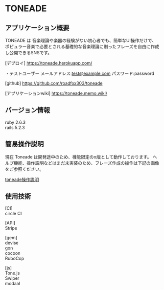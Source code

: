 # TONEADE
## アプリケーション概要

TONEADE は 音楽理論や楽器の経験がない初心者でも、簡単なUI操作だけで、
ポピュラー音楽で必要とされる基礎的な音楽理論に則ったフレーズを自由に作成し公開できるSNSです。

[デプロイ]
https://toneade.herokuapp.com/

・テストユーザー
メールアドレス:test@example.com
パスワード:password

[github]
https://github.com/roadfox303/toneade

[アプリケーションwiki]
https://toneade.memo.wiki/

<!-- 本アプリケーションは工夫次第でそこそこ作曲ソフト的な使い方もできますが、あくまで気軽な作曲アイデアのスケッチ、作曲前の実験場的な使い方を想定したサービスです。  
メロディができたけどなかなか良いコード進行が浮かばない。ダイアトニックなコード進行から一歩捻った構成を探りたい。作りたい曲のキースケールのコードフォームを憶えていない。といった時に活用してください！

作成したフレーズはブログ形式で公開することができ、公開されているフレーズを「Nice!」することでそのフレーズを自身のフレーズに転用(Cover)することができます。
Coverを使用したフレーズは、オリジナル元へのリンクが作成されます。リスペクトは大切ですね！

自身が作成したフレーズ、またはNice!したフレーズは、MIDIファイルに書き出しを行うことができます。
DAWやシーケンサーにインポートして自身の創作活動にTONEADEを活用してください！

本格的なDAWやシーケンサーとしての機能は現在想定しておりません。素晴らしいDAWが世の中には沢山ありますので。  
ですが利用者の反応次第では機能の拡張を行なっていきたいと考えています。 -->

## バージョン情報
ruby 2.6.3  
rails 5.2.3

## 簡易操作説明
現在 Toneade は開発途中のため、機能限定のα版として動作しております。
ヘルプ機能、操作説明などはまだ未実装のため、フレーズ作成の操作は下記の画像をご参照ください。

[toneade操作説明](https://user-images.githubusercontent.com/52414882/69954663-2bc9f480-153f-11ea-83ae-25ef111a49e0.jpg)
<!--


## カタログ設計
[TONEADE-カタログ設計.pdf](https://github.com/roadfox303/toneade/files/3732917/TONEADE-.pdf)

## 機能一覧
[TONEADE-基本機能.pdf](https://github.com/roadfox303/toneade/files/3733608/TONEADE-.pdf)  
[TONEADE-フレーズ機能.pdf](https://github.com/roadfox303/toneade/files/3823482/TONEADE-.pdf)


## テーブル定義書
[TONEADE-テーブル定義.pdf](https://github.com/roadfox303/toneade/files/3732932/TONEADE-.pdf)

## ER図
![TONEADE_ER](https://user-images.githubusercontent.com/52414882/66912828-4e1ab800-f04e-11e9-8453-44cbdf34360d.png)

## 画面遷移図
![TONEADE_画面遷移](https://user-images.githubusercontent.com/52414882/66896977-fcb00000-f030-11e9-817a-46ba31e3ce0e.png)

## ワイヤーフレーム
[コード進行アプリ.pdf](https://github.com/roadfox303/toneade/files/3732947/default.pdf) -->

## 使用技術
[CI]  
circle CI

[API]  
Stripe  

[gem]  
devise    
gon  
cocoon  
RuboCop  

[js]  
Tone.js  
Swiper  
modaal  
